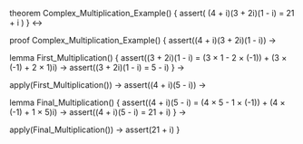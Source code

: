 theorem Complex_Multiplication_Example() {
  assert(
    (4 + i)(3 + 2i)(1 - i) = 21 + i
  )
} ↔

proof Complex_Multiplication_Example() {
  assert((4 + i)(3 + 2i)(1 - i)) →
  
  lemma First_Multiplication() {
    assert((3 + 2i)(1 - i) = 
           (3 × 1 - 2 × (-1)) + (3 × (-1) + 2 × 1)i) →
    assert((3 + 2i)(1 - i) = 5 - i)
  } →
  
  apply(First_Multiplication()) →
  assert((4 + i)(5 - i)) →
  
  lemma Final_Multiplication() {
    assert((4 + i)(5 - i) = 
           (4 × 5 - 1 × (-1)) + (4 × (-1) + 1 × 5)i) →
    assert((4 + i)(5 - i) = 21 + i)
  } →
  
  apply(Final_Multiplication()) →
  assert(21 + i)
}
